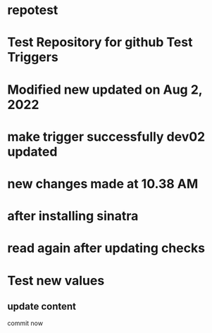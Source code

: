 # repotest

Test Repository for github
Test Triggers
===========================
Modified new
updated on Aug 2, 2022
===========================
make trigger successfully
dev02 updated
===========================
new changes made at 10.38 AM
===========================
after installing sinatra
===========================
read again
after updating checks
===========================
Test new values
===========================
update content
---------------------
commit now
